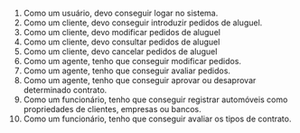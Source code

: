 1. Como um usuário, devo conseguir logar no sistema.
2. Como um cliente, devo conseguir introduzir pedidos de aluguel.
3. Como um cliente, devo modificar pedidos de aluguel
4. Como um cliente, devo consultar pedidos de aluguel
5. Como um cliente, devo cancelar pedidos de aluguel
6. Como um agente, tenho que conseguir modificar pedidos.
7. Como um agente, tenho que conseguir avaliar pedidos.
8. Como um agente, tenho que conseguir aprovar ou desaprovar determinado contrato.
9. Como um funcionário, tenho que conseguir registrar automóveis como propriedades de clientes, empresas ou bancos.
10. Como um funcionário, tenho que conseguir avaliar os tipos de contrato.
